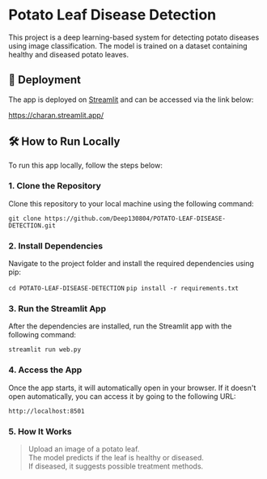 
# Potato Leaf Disease Detection

This project is a deep learning-based system for detecting potato diseases using image classification. The model is trained on a dataset containing healthy and diseased potato leaves.

## 🚀 Deployment

The app is deployed on [Streamlit](https://charan.streamlit.app/) and can be accessed via the link below:

https://charan.streamlit.app/

## 🛠 How to Run Locally

To run this app locally, follow the steps below:

### 1. Clone the Repository

Clone this repository to your local machine using the following command:

`git clone https://github.com/Deep130804/POTATO-LEAF-DISEASE-DETECTION.git`

### 2. Install Dependencies

Navigate to the project folder and install the required dependencies using pip:

`cd POTATO-LEAF-DISEASE-DETECTION`
`pip install -r requirements.txt`

### 3. Run the Streamlit App

After the dependencies are installed, run the Streamlit app with the following command:

`streamlit run web.py`

### 4. Access the App

Once the app starts, it will automatically open in your browser. If it doesn't open automatically, you can access it by going to the following URL:

`http://localhost:8501`

### 5. How It Works
> Upload an image of a potato leaf.  
> The model predicts if the leaf is healthy or diseased.  
> If diseased, it suggests possible treatment methods.

